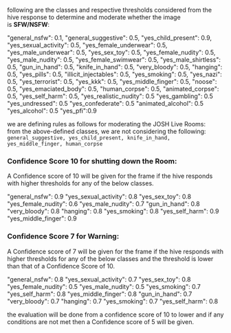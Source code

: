 following are the classes and respective thresholds considered from the
hive response to determine and moderate whether the image
is **SFW/NSFW**:

\"general_nsfw\": 0.1, \"general_suggestive\": 0.5,
\"yes_child_present\": 0.9, \"yes_sexual_activity\": 0.5,
\"yes_female_underwear\": 0.5, \"yes_male_underwear\": 0.5,
\"yes_sex_toy\": 0.5, \"yes_female_nudity\": 0.5, \"yes_male_nudity\":
0.5, \"yes_female_swimwear\": 0.5, \"yes_male_shirtless\": 0.5,
\"gun_in_hand\": 0.5, \"knife_in_hand\": 0.5, \"very_bloody\": 0.5,
\"hanging\": 0.5, \"yes_pills\": 0.5, \"illicit_injectables\": 0.5,
\"yes_smoking\": 0.5, \"yes_nazi\": 0.5, \"yes_terrorist\": 0.5,
\"yes_kkk\": 0.5, \"yes_middle_finger\": 0.5, \"noose\": 0.5,
\"yes_emaciated_body\": 0.5, \"human_corpse\": 0.5, \"animated_corpse\":
0.5, \"yes_self_harm\": 0.5, \"yes_realistic_nudity\": 0.5
\"yes_gambling\": 0.5 \"yes_undressed\": 0.5 \"yes_confederate\": 0.5
\"animated_alcohol\": 0.5 \"yes_alcohol\": 0.5 \"yes_pfi\":0.9

we are defining rules as follows for moderating the JOSH Live Rooms:\
from the above-defined classes, we are not considering the following:\
`general_suggestive, yes_child_present, knife_in_hand, yes_middle_finger, human_corpse`

### Confidence Score 10 for shutting down the Room:

A Confidence score of 10 will be given for the frame if the hive
responds with higher thresholds for any of the below classes.

\"general_nsfw\": 0.9 \"yes_sexual_activity\": 0.8 \"yes_sex_toy\": 0.8
\"yes_female_nudity\": 0.6 \"yes_male_nudity\": 0.7 \"gun_in_hand\": 0.8
\"very_bloody\": 0.8 \"hanging\": 0.8 \"yes_smoking\": 0.8
\"yes_self_harm\": 0.9 \"yes_middle_finger\": 0.9

### Confidence Score 7 for Warning:

A Confidence score of 7 will be given for the frame if the hive responds
with higher thresholds for any of the below classes and the threshold is
lower than that of a Confidence Score of 10.

\"general_nsfw\": 0.8 \"yes_sexual_activity\": 0.7 \"yes_sex_toy\": 0.8
\"yes_female_nudity\": 0.5 \"yes_male_nudity\": 0.5 \"yes_smoking\": 0.7
\"yes_self_harm\": 0.8 \"yes_middle_finger\": 0.8 \"gun_in_hand\": 0.7
\"very_bloody\": 0.7 \"hanging\": 0.7 \"yes_smoking\": 0.7
\"yes_self_harm\": 0.8

the evaluation will be done from a confidence score of 10 to lower and
if any conditions are not met then a Confidence score of 5 will be
given.
